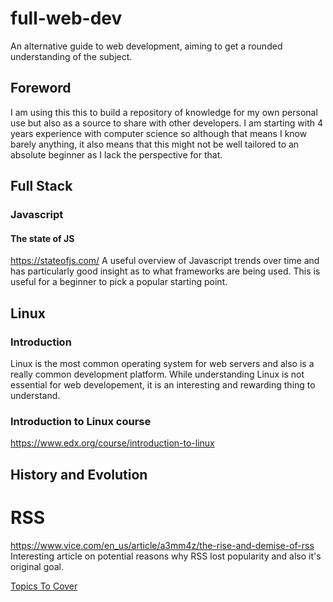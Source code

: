 # full-web-dev
An alternative guide to web development, aiming to get a rounded understanding
of the subject.
## Foreword
I am using this this to build a repository of knowledge for my own personal use
but also as a source to share with other developers. I am starting with 4 years
experience with computer science so although that means I know barely anything,
it also means that this might not be well tailored to an absolute beginner as I
lack the perspective for that.
## Full Stack
### Javascript
#### The state of JS
https://stateofjs.com/
A useful overview of Javascript trends over time and has particularly good
insight as to what frameworks are being used. This is useful for a beginner to
pick a popular starting point.
## Linux
### Introduction
Linux is the most common operating system for web servers and also is a really
common development platform. While understanding Linux is not essential for web
developement, it is an interesting and rewarding thing to understand.
### Introduction to Linux course
https://www.edx.org/course/introduction-to-linux
## History and Evolution
# RSS
https://www.vice.com/en_us/article/a3mm4z/the-rise-and-demise-of-rss
Interesting article on potential reasons why RSS lost popularity and also
it's original goal.

[Topics To Cover](about.md)
